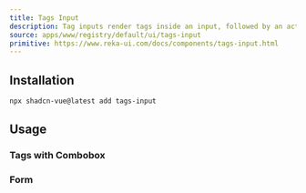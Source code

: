 ```yaml
---
title: Tags Input
description: Tag inputs render tags inside an input, followed by an actual text input.
source: apps/www/registry/default/ui/tags-input
primitive: https://www.reka-ui.com/docs/components/tags-input.html
---
```


<ComponentPreview name="TagsInputDemo" />

## Installation

```bash
npx shadcn-vue@latest add tags-input
```

## Usage

### Tags with Combobox

<ComponentPreview name="TagsInputComboboxDemo" />

### Form

<ComponentPreview name="TagsInputFormDemo" />
